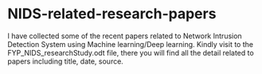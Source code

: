 # NIDS-related-research-papers
I have collected some of the recent papers related to Network Intrusion Detection System using Machine learning/Deep learning.
Kindly visit to the FYP_NIDS_researchStudy.odt file, there you will find all the detail related to papers including title, date, source.
